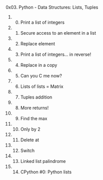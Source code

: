 0x03. Python - Data Structures: Lists, Tuples
1. 0. Print a list of integers
2. 1. Secure access to an element in a list
3. 2. Replace element
4. 3. Print a list of integers... in reverse!
5. 4. Replace in a copy
6. 5. Can you C me now?
7. 6. Lists of lists = Matrix
8. 7. Tuples addition
9. 8. More returns!
10. 9. Find the max
11. 10. Only by 2
12. 11. Delete at
13. 12. Switch
14. 13. Linked list palindrome
15. 14. CPython #0: Python lists
